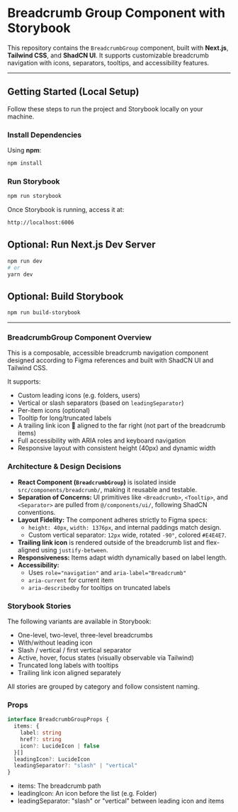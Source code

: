 
# Breadcrumb Group Component with Storybook

This repository contains the `BreadcrumbGroup` component, built with **Next.js**, **Tailwind CSS**, and **ShadCN UI**. It supports customizable breadcrumb navigation with icons, separators, tooltips, and accessibility features.

---

## Getting Started (Local Setup)

Follow these steps to run the project and Storybook locally on your machine.

### Install Dependencies

Using **npm**:

```bash
npm install
```

### Run Storybook

```bash
npm run storybook
```
Once Storybook is running, access it at:

```bash
http://localhost:6006
```

## Optional: Run Next.js Dev Server

```bash
npm run dev
# or
yarn dev
```

## Optional: Build Storybook

```bash
npm run build-storybook
```

---

### BreadcrumbGroup Component Overview

This is a composable, accessible breadcrumb navigation component designed according to Figma references and built with ShadCN UI and Tailwind CSS.

It supports:

- Custom leading icons (e.g. folders, users)
- Vertical or slash separators (based on `leadingSeparator`)
- Per-item icons (optional)
- Tooltip for long/truncated labels
- A trailing link icon 🔗 aligned to the far right (not part of the breadcrumb items)
- Full accessibility with ARIA roles and keyboard navigation
- Responsive layout with consistent height (40px) and dynamic width

### Architecture & Design Decisions

- **React Component (`BreadcrumbGroup`)** is isolated inside `src/components/breadcrumb/`, making it reusable and testable.
- **Separation of Concerns:** UI primitives like `<Breadcrumb>`, `<Tooltip>`, and `<Separator>` are pulled from `@/components/ui/`, following ShadCN conventions.
- **Layout Fidelity:** The component adheres strictly to Figma specs:
  - `height: 40px`, `width: 1376px`, and internal paddings match design.
  - Custom vertical separator: `12px` wide, rotated `-90°`, colored `#E4E4E7`.
- **Trailing link icon** is rendered outside of the breadcrumb list and flex-aligned using `justify-between`.
- **Responsiveness:** Items adapt width dynamically based on label length.
- **Accessibility:**
  - Uses `role="navigation"` and `aria-label="Breadcrumb"`
  - `aria-current` for current item
  - `aria-describedby` for tooltips on truncated labels

### Storybook Stories

The following variants are available in Storybook:

- One-level, two-level, three-level breadcrumbs
- With/without leading icon
- Slash / vertical / first vertical separator
- Active, hover, focus states (visually observable via Tailwind)
- Truncated long labels with tooltips
- Trailing link icon aligned separately

All stories are grouped by category and follow consistent naming.

### Props

```ts
interface BreadcrumbGroupProps {
  items: {
    label: string
    href?: string
    icon?: LucideIcon | false
  }[]
  leadingIcon?: LucideIcon
  leadingSeparator?: "slash" | "vertical"
}
```
- items: The breadcrumb path
- leadingIcon: An icon before the list (e.g. Folder)
- leadingSeparator: "slash" or "vertical" between leading icon and items